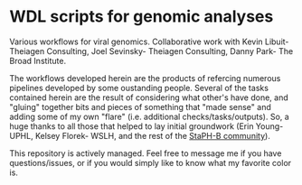 # WDL scripts for genomic analyses
Various workflows for viral genomics. Collaborative work with Kevin Libuit- Theiagen Consulting, Joel Sevinsky- Theiagen Consulting, Danny Park- The Broad Institute.

The workflows developed herein are the products of refercing numerous pipelines developed by some oustanding people. Several of the tasks contained herein are the result of considering what other's have done, and "gluing" together bits and pieces of something that "made sense" and adding some of my own "flare" (i.e. additional checks/tasks/outputs). So, a huge thanks to all those that helped to lay initial groundwork (Erin Young- UPHL, Kelsey Florek- WSLH, and the rest of the [StaPH-B community](http://www.staphb.org)). 

This repository is actively managed. Feel free to message me if you have questions/issues, or if you would simply like to know what my favorite color is. 

